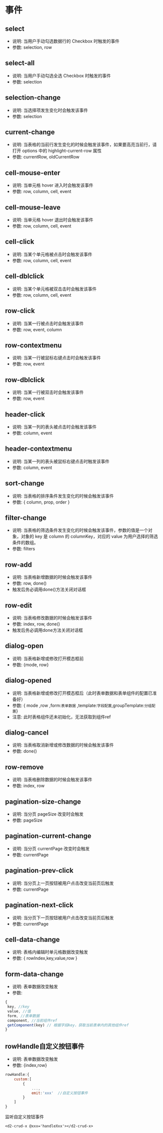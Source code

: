# 事件

## select

* 说明: 当用户手动勾选数据行的 Checkbox 时触发的事件
* 参数: selection, row

## select-all

* 说明: 当用户手动勾选全选 Checkbox 时触发的事件
* 参数: selection

## selection-change

* 说明: 当选择项发生变化时会触发该事件
* 参数: selection

## current-change

* 说明: 当表格的当前行发生变化的时候会触发该事件，如果要高亮当前行，请打开 options 中的 highlight-current-row 属性
* 参数: currentRow, oldCurrentRow

## cell-mouse-enter

* 说明: 当单元格 hover 进入时会触发该事件
* 参数: row, column, cell, event

## cell-mouse-leave

* 说明: 当单元格 hover 退出时会触发该事件
* 参数: row, column, cell, event

## cell-click

* 说明: 当某个单元格被点击时会触发该事件
* 参数: row, column, cell, event

## cell-dblclick

* 说明: 当某个单元格被双击击时会触发该事件
* 参数: row, column, cell, event

## row-click

* 说明: 当某一行被点击时会触发该事件
* 参数: row, event, column

## row-contextmenu

* 说明: 当某一行被鼠标右键点击时会触发该事件
* 参数: row, event

## row-dblclick

* 说明: 当某一行被双击时会触发该事件
* 参数: row, event

## header-click

* 说明: 当某一列的表头被点击时会触发该事件
* 参数: column, event

## header-contextmenu

* 说明: 当某一列的表头被鼠标右键点击时触发该事件
* 参数: column, event

## sort-change

* 说明: 当表格的排序条件发生变化的时候会触发该事件
* 参数: { column, prop, order }

## filter-change

* 说明: 当表格的筛选条件发生变化的时候会触发该事件，参数的值是一个对象，对象的 key 是 column 的 columnKey，对应的 value 为用户选择的筛选条件的数组。
* 参数: filters

## row-add

* 说明: 当表格新增数据的时候会触发该事件
* 参数: row, done()
* 触发后务必调用done()方法关闭对话框

## row-edit

* 说明: 当表格修改数据的时候会触发该事件
* 参数: index, row, done()
* 触发后务必调用done方法关闭对话框

## dialog-open

* 说明: 当表格新增或修改打开模态框前
* 参数: {mode, row}

## dialog-opened
* 说明: 当表格新增或修改打开模态框后（此时表单数据和表单组件的配置已准备好）
* 参数: { mode ,row ,form:`表单数据` ,template:`字段配置`,groupTemplate:`分组配置`}
* 注意: 此时表格组件还未初始化，无法获取到组件ref


## dialog-cancel

* 说明: 当表格取消新增或修改数据的时候会触发该事件
* 参数: done()

## row-remove

* 说明: 当表格删除数据的时候会触发该事件
* 参数: index, row

## pagination-size-change

* 说明: 当分页 pageSize 改变时会触发
* 参数: pageSize

## pagination-current-change

* 说明: 当分页 currentPage 改变时会触发
* 参数: currentPage

## pagination-prev-click

* 说明: 当分页上一页按钮被用户点击改变当前页后触发
* 参数: currentPage

## pagination-next-click

* 说明: 当分页下一页按钮被用户点击改变当前页后触发
* 参数: currentPage

## cell-data-change

* 说明: 表格内编辑时单元格数据改变触发
* 参数: { rowIndex,key,value,row }

## form-data-change

* 说明: 表单数据改变触发
* 参数: 
```js
{
 key, //key
 value, //值
 form, //表单数据
 component, //当前组件ref
 getComponent(key) // 根据字段key，获取当前表单内的其他组件ref
}

```
## rowHandle自定义按钮事件
* 说明: 表单数据改变触发
* 参数: {index,row}
```js
rowHandle:{
    custom:[
        {
            ...,
            emit:'xxx'  //自定义按钮事件
        }
    ]
}
``` 
监听自定义按钮事件
```
<d2-crud-x @xxx='handleXxx'></d2-crud-x>
```